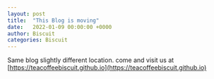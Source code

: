```yaml
---
layout: post
title:  "This Blog is moving"
date:   2022-01-09 00:00:00 +0000
author: Biscuit
categories: Biscuit
---
```


Same blog slightly different location.  come and visit us at [https://teacoffeebiscuit.github.io](https://teacoffeebiscuit.github.io)
